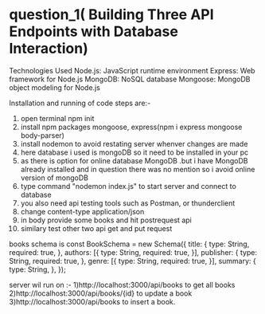# question_1( Building Three API Endpoints with Database Interaction)

Technologies Used
Node.js: JavaScript runtime environment
Express: Web framework for Node.js
MongoDB: NoSQL database
Mongoose: MongoDB object modeling for Node.js

Installation and running of code steps are:-

1) open terminal npm init
2) install npm packages mongoose, express(npm i express mongoose body-parser)
3) install nodemon to avoid restating server whenver changes are made
5) here database i used is mongoDB so it need to be installed in your pc
6) as there is option for online database MongoDB .but i have MongoDB already installed and in question there was no mention so i avoid online version of mongoDB
7) type command "nodemon index.js" to start server and connect to database
8) you also need api testing tools such as Postman, or thunderclient 
9) change content-type application/json
10) in body provide some books and hit postrequest api 
11) similary test other two api get and put request

books schema is
const BookSchema = new Schema({
	title: {
		type: String,
		required: true,
	},
	authors: [{
		type: String,
		required: true,
	}],
	publisher: {
		type: String,
		required: true,
	},
	genre: [{
		type: String,
		required: true,
	}],
	summary: {
		type: String,
	},
});

server wil run on :-
1)http://localhost:3000/api/books   to get all books
2)http://localhost:3000/api/books/{id}  to update a book
3)http://localhost:3000/api/books  to insert a book.



